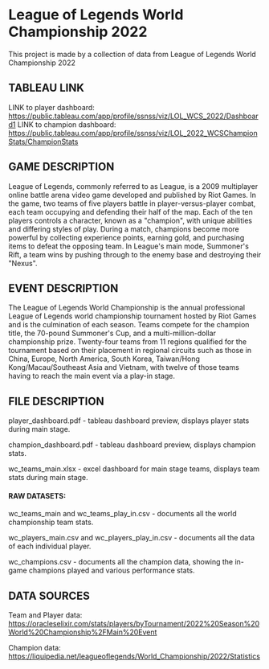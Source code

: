 # League of Legends World Championship 2022
This project is made by a collection of data from League of Legends World Championship 2022

## TABLEAU LINK
LINK to player dashboard: https://public.tableau.com/app/profile/ssnss/viz/LOL_WCS_2022/Dashboard1
LINK to champion dashboard: https://public.tableau.com/app/profile/ssnss/viz/LOL_2022_WCSChampionStats/ChampionStats
## GAME DESCRIPTION

League of Legends, commonly referred to as League, is a 2009 multiplayer online battle arena video game developed and published by Riot Games. In the game, two teams of five players battle in player-versus-player combat, each team occupying and defending their half of the map. Each of the ten players controls a character, known as a "champion", with unique abilities and differing styles of play. During a match, champions become more powerful by collecting experience points, earning gold, and purchasing items to defeat the opposing team. In League's main mode, Summoner's Rift, a team wins by pushing through to the enemy base and destroying their "Nexus".

## EVENT DESCRIPTION

The League of Legends World Championship is the annual professional League of Legends world championship tournament hosted by Riot Games and is the culmination of each season. Teams compete for the champion title, the 70-pound Summoner's Cup, and a multi-million-dollar championship prize. Twenty-four teams from 11 regions qualified for the tournament based on their placement in regional circuits such as those in China, Europe, North America, South Korea, Taiwan/Hong Kong/Macau/Southeast Asia and Vietnam, with twelve of those teams having to reach the main event via a play-in stage.

## FILE DESCRIPTION

player_dashboard.pdf - tableau dashboard preview, displays player stats during main stage.

champion_dashboard.pdf - tableau dashboard preview, displays champion stats.

wc_teams_main.xlsx - excel dashboard for main stage teams, displays team stats during main stage.

#### RAW DATASETS:
wc_teams_main and wc_teams_play_in.csv - documents all the world championship team stats.

wc_players_main.csv and wc_players_play_in.csv - documents all the data of each individual player.

wc_champions.csv - documents all the champion data, showing the in-game champions played and various performance stats.

## DATA SOURCES

Team and Player data: https://oracleselixir.com/stats/players/byTournament/2022%20Season%20World%20Championship%2FMain%20Event

Champion data: https://liquipedia.net/leagueoflegends/World_Championship/2022/Statistics
